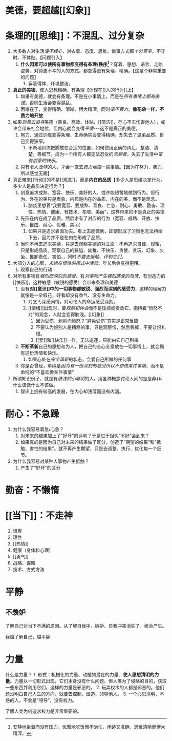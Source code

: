 # 美德，要超越[[幻象]] 
# 条理的[[思维]]：不混乱、过分复杂
1. 大多数人对生活*漫不经心*，对衣着、态度、思维、做事方式都*十分草率*。不守时、不体贴。【问题引入】
	1. **什么因素可以使所有事物都变得有条理/秩序[^1]**？穿着、思想、语言、走路姿势、对待更不幸的人的方式，都变得更有条理、精确。【这是个非常重要的问题】
		1. 穿着得体、环境整洁，
3. **真正的美德**，使人思想精确、有条理【体现在[[人的行为]]上】 
	1. 如果有美德，就会有条理。不是在小事情上，而是在*所有事情上都有美德*。否则生活会变得混乱。
	2. 困难在于，变得精确、清晰、博大精深，同时*毫不费力*。**像花朵一样，不费力地开放**
5. 如果*刻意去追寻*美德（善良、高效、体贴、[[简洁]]、存心不去伤害他人），或许会带来社会地位，但内心就会变得*平庸*---这不是真正的美德。
	1. 努力、通过训练变得条理，生命确实会变得精确，却失去了温柔品质、自己变得狭窄。
		1. 不断地训练把脚放在合适的位置，如何使用正确的词汇，整洁、清楚，等细节。成为一个所有人都无法忍受的*无聊者*，失去了生活中*富有创意的快乐*。
	2. 只有令人*乏味*的人，才会一直去*费力地做*一些事情。【因为在努力、费力，所以感觉无趣】
6. 真正带来[[行动]]的不是[[观念]]，而是**内在的品质**【多少人是思维决定行为，多少人是品质决定行为？】
	1. 刻意追求成熟、宽容、快乐、美好的人，或许能短暂地做到行为。但行为、外在的美只是表象，内核是内在的品质、内在的美，而不是观念。
		1. 脑袋里想着“我要宽容、要成熟、善良、仁慈、耐心、勇敢、勤奋、理性、热情、健康、有技术、孝顺、美丽”，这样带来的不是真正的美德
	2. 先形在内在成了品质，然后才有了对应的行为（宽容、成熟、开放、快乐、自由、耐心、优雅、美丽）
		1. 如果只是追求表面功夫。看上去能做到，即使形成了习惯也无法持续下去，因为并不是在内在形成了品质。
	3. 当你不再去追求美德，只是去观察美德的对立面；不再追求自律、规矩，只是形成品质。观察自己的狭隘、幼稚、不快乐、贪婪、贪玩、幻象、久坐、推卸责任、害怕、，同时*不要去抵触、评判它们*。
7. 大部分人的心智，*永远在惯性的模式中活动*，年长后会变得更糟。
	1. 观察自己的行动
8. 对所有事物有*强烈而深刻的感受*、有*对事物产生强烈感受的热情*、有创造力的[[快乐]]。这种敏感（敏锐的感受）会带来条理和美德
	1. 没有**对[[意识]]中的一切事物都敏锐、强烈而深刻的感受力**，这样的理解力就像是一朵假花，好看却没有香气、没有生命力。
		1. 对乞丐深感同情，对可怜人的命运感受深刻。
		2. [[情绪]]出现时，要*观察和体会*而不是压抑或责备它。抱持着“愤怒不对”的观念，人就会变得肤浅。[[幻象]] 
			1. 因为受伤、剥削而愤怒？“避免受伤”其实是正常反应
			2. 不要认为恨别人是糟糕的事，只是观察恨，然后丢掉，不要让恨扎根。
			3. [[爱]]和[[快乐]]一样，无法追逐，只能由它自己到来
	2. **不断革新**自己的思想和为人，把自己的全心全意放在一切事情上，就会拥有这份热情和快乐。
		1. 如果心处在*完全革新*的状态，会爱自己所做的任何事
	3. 你是否曾经，单纯是*因为有一份深刻的感受所以不想做某件事情*，而不是单纯的“不喜欢做某件事情”
9. 所谓知识份子，就是有*肤浅的小聪明*的人。用各种概念讨论人间的是是非非、什么该做什么不该做。
	1. 智识上拥有较高的发展，在内心却浅薄而没有内涵。
# 耐心：不急躁
1. 为什么我容易着急/心急？
	1. 对未来的结果加上了“好坏”的评判？于是过于担忧“不好”会到来？
	2. 如果真的是因为自己对未来的结果做了区分，创造了“期望的结果”和“抵触、害怕的结果”。就不再产生期望，只是去调整、执行、优化每一个细节。
2. 为什么我容易对某种人事物产生抵触？
	1. 产生了“好坏”的区分
# 勤奋：不懒惰
# [[当下]]：不走神
1. 谦卑
2. 理性
3. [[热情]] 
4. 健康（身体和心理）
5. [[勇气]] 
6. 战略、谋略
7. 技术、方式方法
# 平静
## 不羡妒
了解自己对当下不满的原因。从了解自我中，嫉妒、自我冲突消失了，统合产生。

我越了解自己，越平静
# 力量
什么是力量？
	1. 形式：机械化的力量、动植物潜在的力量、**使人思想清明的力量**。力量以一切形式出现，它们本身没有什么问题。但人类为了侵略的目的，获取一些东西并利用它们，这样的力量是邪恶的。
	2. 玩弄权术的人都是邪恶的。他们还没明白自己人生的方向，就要去控制、塑造、领导他人。
	3. 一个心思清明、不惑的人，不会是“领导”，没有权力。

了解人类为何追求权力是非常重要的。


[^1]: 安静地坐着而没有压力，优雅地吃饭而不匆忙，闲适又准确，思维清晰而博大精深。